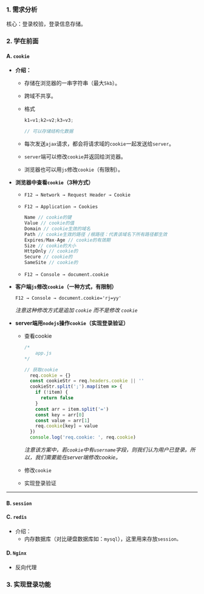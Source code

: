 ### 1. 需求分析

核心：登录校验，登录信息存储。

### 2. 学在前面

#### A. `cookie`

- **介绍：**

  - 存储在浏览器的一串字符串（最大`5kb`）。

  - 跨域不共享。

  - 格式

    ```javascript
    k1=v1;k2=v2;k3=v3;
    
    // 可以存储结构化数据
    ```

  - 每次发送`ajax`请求，都会将请求域的`cookie`一起发送给`server`。
  - `server`端可以修改`cookie`并返回给浏览器。
  - 浏览器也可以用`js`修改`cookie`（有限制）。

- **浏览器中查看`cookie`（3种方式）**

  - `F12 → Network → Request Header → Cookie`

  - `F12 → Application → Cookies`

    ```javascript
    Name // cookie的键
    Value // cookie的值
    Domain // cookie生效的域名
    Path // cookie生效的路径 /根路径：代表该域名下所有路径都生效
    Expires/Max-Age // cookie的有效期
    Size // cookie的大小
    HttpOnly // cookie的
    Secure // cookie的
    SameSite // cookie的
    
    ```

  - `F12 → Console → document.cookie`

- **客户端`js`修改`cookie`（一种方式，有限制）**

  `F12 → Console → document.cookie='rj=yy'`

  *注意这种修改方式是追加  `cookie`  而不是修改  `cookie`* 

- **server端用`nodejs`操作`cookie`（实现登录验证）**

  - 查看cookie

    ```javascript
    /*
    	app.js
    */
    
    // 获取cookie
      req.cookie = {}
      const cookieStr = req.headers.cookie || ''
      cookieStr.split(';').map(item => {
        if (!item) {
          return false
        }
        const arr = item.split('=')
        const key = arr[0]
        const value = arr[1]
        req.cookie[key] = value
      })
      console.log('req.cookie: ', req.cookie)
    ```

    *注意该方案中，若`cookie`中有`username`字段，则我们认为用户已登录。所以，我们需要能在server端修改cookie。*

  - 修改`cookie`

  - 实现登录验证

------

#### B. `session`

#### C. `redis`

- 介绍：
  - 内存数据库（对比硬盘数据库如：`mysql`），这里用来存放`session。`

#### D. `Nginx`

- 反向代理

### 3. 实现登录功能

